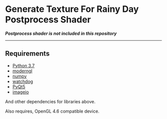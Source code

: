 Generate Texture For Rainy Day Postprocess Shader
===

***Postprocess shader is not included in this repository***

---

Requirements
---
- [Python 3.7](https://www.python.org/)
- [moderngl](https://github.com/moderngl/moderngl)
- [numpy](https://www.numpy.org/)
- [watchdog](https://pythonhosted.org/watchdog/)
- [PyQt5](https://pypi.org/project/PyQt5/)
- [imageio](https://imageio.github.io/)

And other dependencies for libraries above.

Also requires, OpenGL 4.6 compatible device.
